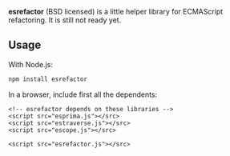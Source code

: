 **esrefactor** (BSD licensed) is a little helper library for ECMAScript refactoring.
It is still not ready yet.

## Usage

With Node.js:

```bash
npm install esrefactor
```

In a browser, include first all the dependents:

```
<!-- esrefactor depends on these libraries -->
<script src="esprima.js"></src>
<script src="estraverse.js"></src>
<script src="escope.js"></src>

<script src="esrefactor.js"></src>
```
